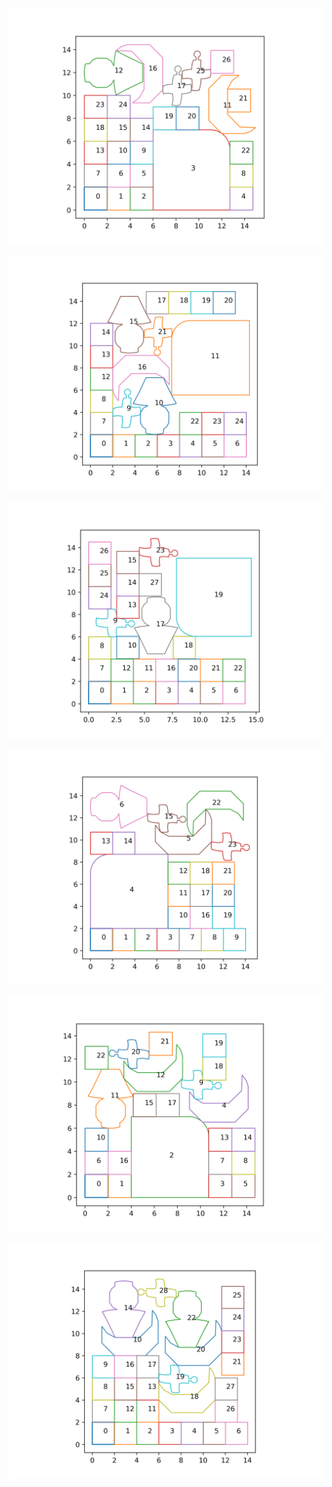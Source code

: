 ![](/images/Final_25.1524.png)

![](/images/Final_27.328442.png)

![](/images/Final_28.014.png)

![](/images/Final_30.4905721.png)

![](/images/Final_32.2722652.png)

![](/images/Final_34.3575761.png)
